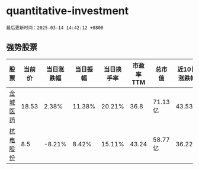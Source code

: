# quantitative-investment

`最后更新时间：2025-03-14 14:42:12 +0800`

## 强势股票

|股票|当前价|当日涨跌幅|当日振幅|当日换手率|市盈率TTM|总市值|近10日涨跌幅|
|----|----|----|----|----|----|----|----|
|[金城医药](https://xueqiu.com/S/SZ300233)|18.53|2.38%|11.38%|20.21%|36.8|71.13亿|43.53%|
|[杭电股份](https://xueqiu.com/S/SH603618)|8.5|-8.21%|8.42%|15.11%|43.24|58.77亿|36.22%|
